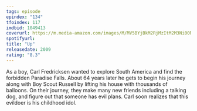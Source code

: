 ```yaml
---
tags: episode
epindex: "134"
tfoindex: 117
imdbid: 1049413
coverurl: https://m.media-amazon.com/images/M/MV5BYjBkM2RjMzItM2M3Ni00N2NjLWE3NzMtMGY4MzE4MDAzMTRiXkEyXkFqcGdeQXVyNDUzOTQ5MjY@._V1_SY300_CR0,0,202,300_.jpg
spotifyurl: 
title: "Up"
releasedate: 2009
rating: "8.3"
---
```


As a boy, Carl Fredricksen wanted to explore South America and find the forbidden Paradise Falls. About 64 years later he gets to begin his journey along with Boy Scout Russell by lifting his house with thousands of balloons. On their journey, they make many new friends including a talking dog, and figure out that someone has evil plans. Carl soon realizes that this evildoer is his childhood idol.